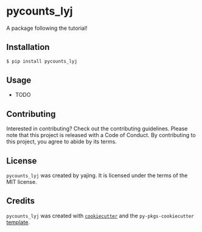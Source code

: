 # pycounts_lyj

A package following the tutorial!

## Installation

```bash
$ pip install pycounts_lyj
```

## Usage

- TODO

## Contributing

Interested in contributing? Check out the contributing guidelines. Please note that this project is released with a Code of Conduct. By contributing to this project, you agree to abide by its terms.

## License

`pycounts_lyj` was created by yajing. It is licensed under the terms of the MIT license.

## Credits

`pycounts_lyj` was created with [`cookiecutter`](https://cookiecutter.readthedocs.io/en/latest/) and the `py-pkgs-cookiecutter` [template](https://github.com/py-pkgs/py-pkgs-cookiecutter).
